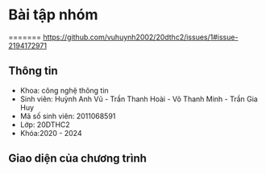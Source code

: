 

# Bài tập nhóm
=======
https://github.com/vuhuynh2002/20dthc2/issues/1#issue-2194172971


 
## Thông tin
* Khoa: công nghệ thông tin
* Sinh viên: Huỳnh Anh Vũ -  Trần Thanh Hoài - Võ Thanh Minh - Trần Gia Huy
* Mã số sinh viên: 2011068591
* Lớp: 20DTHC2
* Khóa:2020 - 2024
## Giao diện của chương trình

![]()
